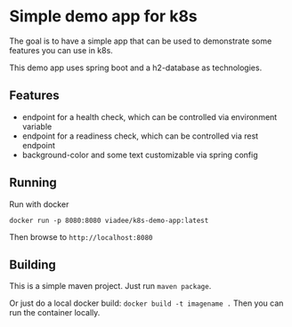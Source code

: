 # Simple demo app for k8s

The goal is to have a simple app that can be used to demonstrate some features you can use in k8s.

This demo app uses spring boot and a h2-database as technologies.

## Features

 - endpoint for a health check, which can be controlled via environment variable
 - endpoint for a readiness check, which can be controlled via rest endpoint
 - background-color and some text customizable via spring config

 ## Running

 Run with docker
 ```shell
 docker run -p 8080:8080 viadee/k8s-demo-app:latest
 ```

 Then browse to `http://localhost:8080`

 ## Building

 This is a simple maven project. Just run `maven package`.

 Or just do a local docker build: `docker build -t imagename .`
 Then you can run the container locally.
